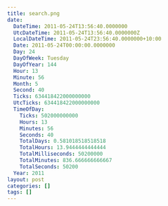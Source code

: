 ```yaml
---
title: search.png
date:
  DateTime: 2011-05-24T13:56:40.0000000
  UtcDateTime: 2011-05-24T13:56:40.0000000Z
  LocalDateTime: 2011-05-24T23:56:40.0000000+10:00
  Date: 2011-05-24T00:00:00.0000000
  Day: 24
  DayOfWeek: Tuesday
  DayOfYear: 144
  Hour: 13
  Minute: 56
  Month: 5
  Second: 40
  Ticks: 634418422000000000
  UtcTicks: 634418422000000000
  TimeOfDay:
    Ticks: 502000000000
    Hours: 13
    Minutes: 56
    Seconds: 40
    TotalDays: 0.581018518518518
    TotalHours: 13.9444444444444
    TotalMilliseconds: 50200000
    TotalMinutes: 836.666666666667
    TotalSeconds: 50200
  Year: 2011
layout: post
categories: []
tags: []
---
```



